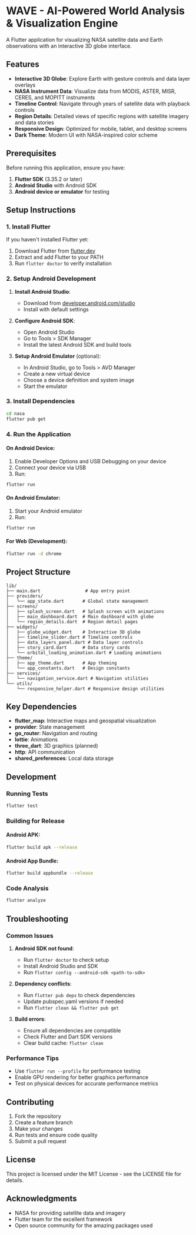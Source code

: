 # WAVE - AI-Powered World Analysis & Visualization Engine

A Flutter application for visualizing NASA satellite data and Earth observations with an interactive 3D globe interface.

## Features

- **Interactive 3D Globe**: Explore Earth with gesture controls and data layer overlays
- **NASA Instrument Data**: Visualize data from MODIS, ASTER, MISR, CERES, and MOPITT instruments
- **Timeline Control**: Navigate through years of satellite data with playback controls
- **Region Details**: Detailed views of specific regions with satellite imagery and data stories
- **Responsive Design**: Optimized for mobile, tablet, and desktop screens
- **Dark Theme**: Modern UI with NASA-inspired color scheme

## Prerequisites

Before running this application, ensure you have:

1. **Flutter SDK** (3.35.2 or later)
2. **Android Studio** with Android SDK
3. **Android device or emulator** for testing

## Setup Instructions

### 1. Install Flutter

If you haven't installed Flutter yet:

1. Download Flutter from [flutter.dev](https://flutter.dev/docs/get-started/install)
2. Extract and add Flutter to your PATH
3. Run `flutter doctor` to verify installation

### 2. Setup Android Development

1. **Install Android Studio**:
   - Download from [developer.android.com/studio](https://developer.android.com/studio)
   - Install with default settings

2. **Configure Android SDK**:
   - Open Android Studio
   - Go to Tools > SDK Manager
   - Install the latest Android SDK and build tools

3. **Setup Android Emulator** (optional):
   - In Android Studio, go to Tools > AVD Manager
   - Create a new virtual device
   - Choose a device definition and system image
   - Start the emulator

### 3. Install Dependencies

```bash
cd nasa
flutter pub get
```

### 4. Run the Application

#### On Android Device:
1. Enable Developer Options and USB Debugging on your device
2. Connect your device via USB
3. Run:
```bash
flutter run
```

#### On Android Emulator:
1. Start your Android emulator
2. Run:
```bash
flutter run
```

#### For Web (Development):
```bash
flutter run -d chrome
```

## Project Structure

```
lib/
├── main.dart                 # App entry point
├── providers/
│   └── app_state.dart       # Global state management
├── screens/
│   ├── splash_screen.dart   # Splash screen with animations
│   ├── main_dashboard.dart  # Main dashboard with globe
│   └── region_details.dart  # Region detail pages
├── widgets/
│   ├── globe_widget.dart    # Interactive 3D globe
│   ├── timeline_slider.dart # Timeline controls
│   ├── data_layers_panel.dart # Data layer controls
│   ├── story_card.dart      # Data story cards
│   └── orbital_loading_animation.dart # Loading animations
├── theme/
│   ├── app_theme.dart       # App theming
│   └── app_constants.dart   # Design constants
├── services/
│   └── navigation_service.dart # Navigation utilities
└── utils/
    └── responsive_helper.dart # Responsive design utilities
```

## Key Dependencies

- **flutter_map**: Interactive maps and geospatial visualization
- **provider**: State management
- **go_router**: Navigation and routing
- **lottie**: Animations
- **three_dart**: 3D graphics (planned)
- **http**: API communication
- **shared_preferences**: Local data storage

## Development

### Running Tests

```bash
flutter test
```

### Building for Release

#### Android APK:
```bash
flutter build apk --release
```

#### Android App Bundle:
```bash
flutter build appbundle --release
```

### Code Analysis

```bash
flutter analyze
```

## Troubleshooting

### Common Issues

1. **Android SDK not found**:
   - Run `flutter doctor` to check setup
   - Install Android Studio and SDK
   - Run `flutter config --android-sdk <path-to-sdk>`

2. **Dependency conflicts**:
   - Run `flutter pub deps` to check dependencies
   - Update pubspec.yaml versions if needed
   - Run `flutter clean && flutter pub get`

3. **Build errors**:
   - Ensure all dependencies are compatible
   - Check Flutter and Dart SDK versions
   - Clear build cache: `flutter clean`

### Performance Tips

- Use `flutter run --profile` for performance testing
- Enable GPU rendering for better graphics performance
- Test on physical devices for accurate performance metrics

## Contributing

1. Fork the repository
2. Create a feature branch
3. Make your changes
4. Run tests and ensure code quality
5. Submit a pull request

## License

This project is licensed under the MIT License - see the LICENSE file for details.

## Acknowledgments

- NASA for providing satellite data and imagery
- Flutter team for the excellent framework
- Open source community for the amazing packages used